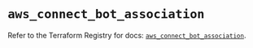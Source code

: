 # `aws_connect_bot_association`

Refer to the Terraform Registry for docs: [`aws_connect_bot_association`](https://registry.terraform.io/providers/hashicorp/aws/5.52.0/docs/resources/connect_bot_association).
